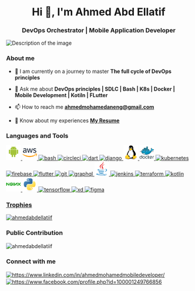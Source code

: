 
<!-- Title -->

<h1 align="center">Hi 👋, I'm Ahmed Abd Ellatif</h1>
<h3 align="center">DevOps Orchestrator | Mobile Application Developer</h3>


<!-- DevOps gif -->

<img src="https://github.com/AhmedAbdEllatiif/AhmedAbdEllatiif/assets/40568882/0a0f51db-611f-46fc-9fdc-58df2dbe0583" alt="Description of the image">

<!-- About me -->
<h3 align="left">About me</h3>

- 🌱 I am currently on a journey to master **The full cycle of DevOps principles**

- 💬 Ask me about **DevOps principles | SDLC | Bash | K8s | Docker | Mobile Development | Kotiln | FLutter**

- 📫 How to reach me **ahmedmohamedaneng@gmail.com**

- 💬 Know about my experiences **<a href="https://drive.google.com/file/d/15wnyK9NrccXat-UfUNZpHYOcSlgQWCJu/view?usp=sharing">My Resume </a>**

 
<!-- Languages and Tools -->

<h3 align="left">Languages and Tools</h3>
<p align="left"> 
<!-- Android -->
<a href="https://developer.android.com" target="_blank" rel="noreferrer"> <img src="https://raw.githubusercontent.com/devicons/devicon/master/icons/android/android-original-wordmark.svg" alt="android" width="40" height="40"/> 
<!-- AWS -->
</a> <a href="https://aws.amazon.com" target="_blank" rel="noreferrer"> <img src="https://raw.githubusercontent.com/devicons/devicon/master/icons/amazonwebservices/amazonwebservices-original-wordmark.svg" alt="aws" width="40" height="40"/>
<!-- Bash -->
</a> <a href="https://www.gnu.org/software/bash/" target="_blank" rel="noreferrer"> <img src="https://www.vectorlogo.zone/logos/gnu_bash/gnu_bash-icon.svg" alt="bash" width="40" height="40"/> 
<!-- CirlcCi -->
</a> <a href="https://circleci.com" target="_blank" rel="noreferrer"> <img src="https://www.vectorlogo.zone/logos/circleci/circleci-icon.svg" alt="circleci" width="40" height="40"/> 
<!-- Dart -->
</a> <a href="https://dart.dev" target="_blank" rel="noreferrer"> <img src="https://www.vectorlogo.zone/logos/dartlang/dartlang-icon.svg" alt="dart" width="40" height="40"/>
<!-- Django -->
</a> <a href="https://www.djangoproject.com/" target="_blank" rel="noreferrer"> <img src="https://cdn.worldvectorlogo.com/logos/django.svg" alt="django" width="40" height="40"/> 
<!-- Linux -->
</a> <a href="https://www.linux.org/" target="_blank" rel="noreferrer"> <img src="https://raw.githubusercontent.com/devicons/devicon/master/icons/linux/linux-original.svg" alt="linux" width="40" height="40"/> 
<!-- Docker -->
</a> <a href="https://www.docker.com/" target="_blank" rel="noreferrer"> <img src="https://raw.githubusercontent.com/devicons/devicon/master/icons/docker/docker-original-wordmark.svg" alt="docker" width="40" height="40"/>
<!-- Kubernetes -->
</a> <a href="https://kubernetes.io" target="_blank" rel="noreferrer"> <img src="https://www.vectorlogo.zone/logos/kubernetes/kubernetes-icon.svg" alt="kubernetes" width="40" height="40"/> 
<!-- Firebase -->
</a> <a href="https://firebase.google.com/" target="_blank" rel="noreferrer"> <img src="https://www.vectorlogo.zone/logos/firebase/firebase-icon.svg" alt="firebase" width="40" height="40"/> 
<!-- Flutter -->
</a> <a href="https://flutter.dev" target="_blank" rel="noreferrer"> <img src="https://www.vectorlogo.zone/logos/flutterio/flutterio-icon.svg" alt="flutter" width="40" height="40"/> 
<!-- Git -->
</a> <a href="https://git-scm.com/" target="_blank" rel="noreferrer"> <img src="https://www.vectorlogo.zone/logos/git-scm/git-scm-icon.svg" alt="git" width="40" height="40"/> 
<!-- Graphql -->
</a> <a href="https://graphql.org" target="_blank" rel="noreferrer"> <img src="https://www.vectorlogo.zone/logos/graphql/graphql-icon.svg" alt="graphql" width="40" height="40"/>
<!-- Java -->
</a> <a href="https://www.java.com" target="_blank" rel="noreferrer"> <img src="https://raw.githubusercontent.com/devicons/devicon/master/icons/java/java-original.svg" alt="java" width="40" height="40"/>
<!-- Jenkins -->
</a> <a href="https://www.jenkins.io" target="_blank" rel="noreferrer"> <img src="https://www.vectorlogo.zone/logos/jenkins/jenkins-icon.svg" alt="jenkins" width="40" height="40"/>
<!-- Terraform -->
</a> <a href="https://www.terraform.io/" target="_blank" rel="noreferrer"> <img src="https://www.vectorlogo.zone/logos/terraformio/terraformio-icon.svg" alt="terraform" width="40" height="40"/> </a>
<!-- Kotlin -->
</a> <a href="https://kotlinlang.org" target="_blank" rel="noreferrer"> <img src="https://www.vectorlogo.zone/logos/kotlinlang/kotlinlang-icon.svg" alt="kotlin" width="40" height="40"/>
<!-- Nginx -->
</a> <a href="https://www.nginx.com" target="_blank" rel="noreferrer"> <img src="https://raw.githubusercontent.com/devicons/devicon/master/icons/nginx/nginx-original.svg" alt="nginx" width="40" height="40"/> 
<!-- Python -->
</a> <a href="https://www.python.org" target="_blank" rel="noreferrer"> <img src="https://raw.githubusercontent.com/devicons/devicon/master/icons/python/python-original.svg" alt="python" width="40" height="40"/> 
<!-- TensOrFlow -->
</a> <a href="https://www.tensorflow.org" target="_blank" rel="noreferrer"> <img src="https://www.vectorlogo.zone/logos/tensorflow/tensorflow-icon.svg" alt="tensorflow" width="40" height="40"/> 
<!-- XD -->
</a> <a href="https://www.adobe.com/products/xd.html" target="_blank" rel="noreferrer"> <img src="https://cdn.worldvectorlogo.com/logos/adobe-xd.svg" alt="xd" width="40" height="40"/> </a> 
 <!-- Figma -->
</a> <a href="https://www.figma.com/" target="_blank" rel="noreferrer"> <img src="https://www.vectorlogo.zone/logos/figma/figma-icon.svg" alt="figma" width="40" height="40"/> 

</p>



<!-- Trophies -->
<h3 align="left">Trophies</h3>
<p align="left"> <a href="https://github.com/ryo-ma/github-profile-trophy"><img src="https://github-profile-trophy.vercel.app/?username=ahmedabdellatiif" alt="ahmedabdellatiif" /></a> </p>


<!-- Contribution -->
<h3 align="left">Public Contribution</h3>
<p><img align="center" src="https://github-readme-stats.vercel.app/api/top-langs?username=ahmedabdellatiif&show_icons=true&locale=en&layout=compact" alt="ahmedabdellatiif" /></p>


<!-- Connect with me -->

<h3 align="left">Connect with me</h3>
<p align="left">
 
 <!-- LinkedIn -->
<a href="https://www.linkedin.com/in/ahmedabdellatif93/" target="blank">
 <img align="center" src="https://www.vectorlogo.zone/logos/linkedin/linkedin-icon.svg" alt="https://www.linkedin.com/in/ahmedmohamedmobiledeveloper/" height="40" width="40" />
</a>

 <!-- Facebook -->
 <a href="https://www.facebook.com/profile.php?id=100001249766856" target="blank">
 <img align="center" src="https://www.vectorlogo.zone/logos/facebook/facebook-tile.svg" alt="https://www.facebook.com/profile.php?id=100001249766856" height="40" width="40" />
 </a>
 
</p>

